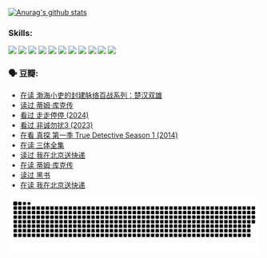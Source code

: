 
[![Anurag's github stats](https://github-readme-stats.vercel.app/api?username=w940853815)](https://github.com/anuraghazra/github-readme-stats)

### Skills:

<code><img height="32" src="https://cdn.jsdelivr.net/npm/simple-icons@v5/icons/python.svg"></code>
<code><img height="32" src="https://cdn.jsdelivr.net/npm/simple-icons@v5/icons/javascript.svg"></code>
<code><img height="32" src="https://cdn.jsdelivr.net/npm/simple-icons@v5/icons/django.svg"></code>
<code><img height="32" src="https://cdn.jsdelivr.net/npm/simple-icons@v5/icons/flask.svg"></code>
<code><img height="32" src="https://cdn.jsdelivr.net/npm/simple-icons@v5/icons/vuetify.svg"></code>
<code><img height="32" src="https://cdn.jsdelivr.net/npm/simple-icons@v5/icons/git.svg"></code>
<code><img height="32" src="https://cdn.jsdelivr.net/npm/simple-icons@v5/icons/docker.svg"></code>
<code><img height="32" src="https://cdn.jsdelivr.net/npm/simple-icons@v5/icons/postgresql.svg"></code>
<code><img height="32" src="https://cdn.jsdelivr.net/npm/simple-icons@v5/icons/elasticsearch.svg"></code>
<code><img height="32" src="https://cdn.jsdelivr.net/npm/simple-icons@v5/icons/macos.svg"></code>
<code><img height="32" src="https://cdn.jsdelivr.net/npm/simple-icons@v5/icons/linux.svg"></code>

### 🗣 豆瓣:

<!-- DOUBAN-ACTIVITIES:START -->
- [在读 渤海小吏的封建脉络百战系列：楚汉双雄](https://www.douban.com/people/136069238/status/4700950146/?_i=25610776)
- [读过 蒂姆·库克传](https://www.douban.com/people/136069238/status/4700949869/?_i=25610776)
- [看过 走走停停‎ (2024)](https://www.douban.com/people/136069238/status/4684430230/?_i=25610776)
- [看过 非诚勿扰3‎ (2023)](https://www.douban.com/people/136069238/status/4676324100/?_i=25610776)
- [在看 真探 第一季 True Detective Season 1‎ (2014)](https://www.douban.com/people/136069238/status/4673382852/?_i=25610776)
- [在读 三体全集](https://www.douban.com/people/136069238/status/4672842521/?_i=25610776)
- [读过 我在北京送快递](https://www.douban.com/people/136069238/status/4672842036/?_i=25610776)
- [在读 蒂姆·库克传](https://www.douban.com/people/136069238/status/4663517053/?_i=25610776)
- [读过 黑书](https://www.douban.com/people/136069238/status/4663516022/?_i=25610776)
- [在读 我在北京送快递](https://www.douban.com/people/136069238/status/4658098365/?_i=25610776)
<!-- DOUBAN-ACTIVITIES:END -->


![Snake animation](https://raw.githubusercontent.com/w940853815/w940853815/output/github-contribution-grid-snake.svg)

<!--
**w940853815/w940853815** is a ✨ _special_ ✨ repository because its `README.md` (this file) appears on your GitHub profile.

Here are some ideas to get you started:

- 🔭 I’m currently working on ...
- 🌱 I’m currently learning ...
- 👯 I’m looking to collaborate on ...
- 🤔 I’m looking for help with ...
- 💬 Ask me about ...
- 📫 How to reach me: ...
- 😄 Pronouns: ...
- ⚡ Fun fact: ...
-->
